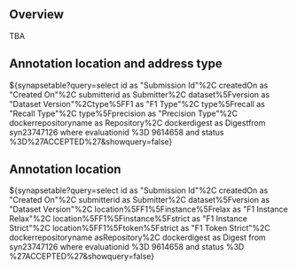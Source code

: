 ## Overview

TBA

## Annotation location and address type

<!-- markdownlint-disable-next-line line-length -->
${synapsetable?query=select id as "Submission Id"%2C createdOn as "Created On"%2C submitterid as Submitter%2C dataset%5Fversion as "Dataset Version"%2Ctype%5FF1 as "F1 Type"%2C type%5Frecall as "Recall Type"%2C type%5Fprecision as "Precision Type"%2C dockerrepositoryname as Repository%2C dockerdigest as Digestfrom syn23747126 where evaluationid %3D 9614658 and status %3D%27ACCEPTED%27&showquery=false}

## Annotation location

<!-- markdownlint-disable-next-line line-length -->
${synapsetable?query=select id as "Submission Id"%2C createdOn as "Created On"%2C submitterid as Submitter%2C dataset%5Fversion as "Dataset Version"%2C location%5FF1%5Finstance%5Frelax as "F1 Instance Relax"%2C location%5FF1%5Finstance%5Fstrict as "F1 Instance Strict"%2C location%5FF1%5Ftoken%5Fstrict as "F1 Token Strict"%2C dockerrepositoryname asRepository%2C dockerdigest as Digest from syn23747126 where evaluationid %3D 9614658 and status %3D %27ACCEPTED%27&showquery=false}
